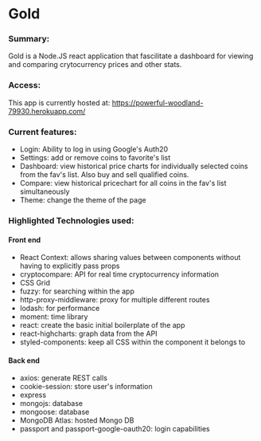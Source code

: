 # Gold

### Summary:
Gold is a Node.JS react application that fascilitate a dashboard for viewing and comparing crytocurrency prices and other stats. 

### Access:
This app is currently hosted at: https://powerful-woodland-79930.herokuapp.com/ 

### Current features:
- Login: Ability to log in using Google's Auth20 
- Settings: add or remove coins to favorite's list
- Dashboard: view historical price charts for individually selected coins from the fav's list. Also buy and sell qualified coins.
- Compare: view historical pricechart for all coins in the fav's list simultaneously
- Theme: change the theme of the page

### Highlighted Technologies used:

#### Front end
- React Context: allows sharing values between components without having to explicitly pass props
- cryptocompare: API for real time cryptocurrency information
- CSS Grid
- fuzzy: for searching within the app
- http-proxy-middleware: proxy for multiple different routes
- lodash: for performance
- moment: time library
- react: create the basic initial boilerplate of the app
- react-highcharts: graph data from the API
- styled-components: keep all CSS within the component it belongs to

#### Back end
- axios: generate REST calls
- cookie-session: store user's information
- express
- mongojs: database
- mongoose: database
- MongoDB Atlas: hosted Mongo DB
- passport and passport-google-oauth20: login capabilities



